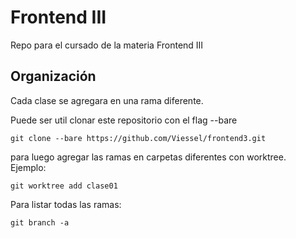 # Frontend III

Repo para el cursado de la materia Frontend III

##  Organización

Cada clase se agregara en una rama diferente.

Puede ser util clonar este repositorio con el flag --bare

```
git clone --bare https://github.com/Viessel/frontend3.git
```

para luego agregar las ramas en carpetas diferentes con worktree.  
Ejemplo:

```
git worktree add clase01
```

Para listar todas las ramas:
```
git branch -a
```
